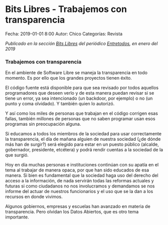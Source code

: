 Bits Libres - Trabajemos con transparencia
==================================

Fecha: 2019-01-01 8:00
Autor: Chico
Categorías: Revista

_Publicado en la sección [Bits Libres](http://www.gulag.org.mx/revista/2016-05-10-Bits-Libres.html) del periódico [Entretodos](http://periodicoentretodos.com/), en enero del 2019_

<!-- break -->

### Trabajemos con transparencia

En el ambiente de Software Libre se maneja la transparencia en todo momento. Es por ello que los grandes proyectos tienen éxito.

El código fuente está disponible para que sea revisado por todos aquellos programadores que deseen verlo y de esta manera puedan revisar si se tiene un error, ya sea intencionado (un backdoor, por ejemplo) o no (un punto y coma olvidado). Y también quien lo autorizó.

Y así como los miles de personas que trabajan en el código corrigen esas fallas, también millones de personas que no saben programar usan esos programas sin preocupación alguna.

Si educamos a todos los miembros de la sociedad para usar correctamente la transparencia, el día de mañana alguien de nuestra sociedad (¿de dónde más han de surgir?) será elegido para estar en un puesto público (alcalde, gobernador, presidente, etcétera) y podrá rendir cuentas a la sociedad de la que surgió.

Hoy en día muchas personas e instituciones continúan con su apatía en el tema al trabajar de manera opaca, por que han sido educados de esa manera. Si bien es fundamental que la sociedad haga uso del derecho del acceso a la información, de nada servirán todas las reformas actuales y futuras si como ciudadanos no nos involucramos y demandamos se nos informe del actuar de nuestros funcionarios y el uso que se la dan a los recursos en donde vivimos.

Algunos gobiernos, empresas y escuelas han avanzado en materia de transparencia. Pero olvidan los Datos Abiertos, que es otro tema importante.
